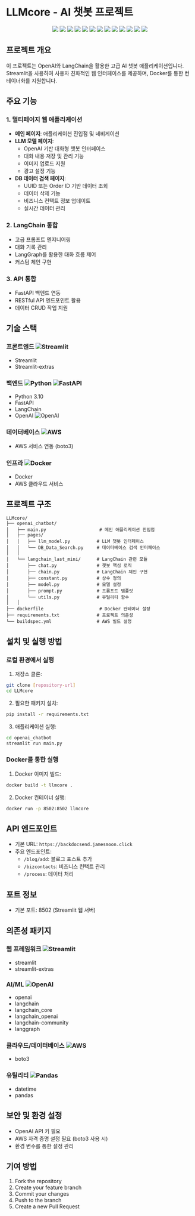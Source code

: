 # LLMcore - AI 챗봇 프로젝트

<div align="center">

<img src="https://img.shields.io/badge/Python-3776AB?style=for-the-badge&logo=python&logoColor=white">
<img src="https://img.shields.io/badge/Streamlit-FF4B4B?style=for-the-badge&logo=streamlit&logoColor=white">
<img src="https://img.shields.io/badge/FastAPI-009688?style=for-the-badge&logo=fastapi&logoColor=white">
<img src="https://img.shields.io/badge/OpenAI-412991?style=for-the-badge&logo=openai&logoColor=white">
<img src="https://img.shields.io/badge/Docker-2496ED?style=for-the-badge&logo=docker&logoColor=white">
<img src="https://img.shields.io/badge/AWS-232F3E?style=for-the-badge&logo=amazon-aws&logoColor=white">
<img src="https://img.shields.io/badge/Pandas-150458?style=for-the-badge&logo=pandas&logoColor=white">
<img src="https://img.shields.io/badge/LangChain-339933?style=for-the-badge&logo=Chain&logoColor=white">
<img src="https://img.shields.io/badge/NumPy-013243?style=for-the-badge&logo=NumPy&logoColor=white">
<img src="https://img.shields.io/badge/FAISS-00ADD8?style=for-the-badge&logo=Meta&logoColor=white">
<img src="https://img.shields.io/badge/PyTest-0A9EDC?style=for-the-badge&logo=PyTest&logoColor=white">
<img src="https://img.shields.io/badge/Git-F05032?style=for-the-badge&logo=Git&logoColor=white">
<img src="https://img.shields.io/badge/GitHub-181717?style=for-the-badge&logo=GitHub&logoColor=white">
</div>

## 프로젝트 개요
이 프로젝트는 OpenAI와 LangChain을 활용한 고급 AI 챗봇 애플리케이션입니다. Streamlit을 사용하여 사용자 친화적인 웹 인터페이스를 제공하며, Docker를 통한 컨테이너화를 지원합니다. 

## 주요 기능

### 1. 멀티페이지 웹 애플리케이션
- **메인 페이지**: 애플리케이션 진입점 및 네비게이션
- **LLM 모델 페이지**: 
  - OpenAI 기반 대화형 챗봇 인터페이스
  - 대화 내용 저장 및 관리 기능
  - 이미지 업로드 지원
  - 광고 설정 기능
- **DB 데이터 검색 페이지**:
  - UUID 또는 Order ID 기반 데이터 조회
  - 데이터 삭제 기능
  - 비즈니스 컨택트 정보 업데이트
  - 실시간 데이터 관리

### 2. LangChain 통합
- 고급 프롬프트 엔지니어링
- 대화 기록 관리
- LangGraph를 활용한 대화 흐름 제어
- 커스텀 체인 구현

### 3. API 통합
- FastAPI 백엔드 연동
- RESTful API 엔드포인트 활용
- 데이터 CRUD 작업 지원

## 기술 스택
### 프론트엔드 ![Streamlit](https://img.shields.io/badge/Streamlit-FF4B4B?style=flat-square&logo=streamlit&logoColor=white)
- Streamlit
- Streamlit-extras

### 백엔드 ![Python](https://img.shields.io/badge/Python-3776AB?style=flat-square&logo=python&logoColor=white) ![FastAPI](https://img.shields.io/badge/FastAPI-009688?style=flat-square&logo=fastapi&logoColor=white)
- Python 3.10
- FastAPI
- LangChain
- OpenAI ![OpenAI](https://img.shields.io/badge/OpenAI-412991?style=flat-square&logo=openai&logoColor=white)

### 데이터베이스 ![AWS](https://img.shields.io/badge/AWS-232F3E?style=flat-square&logo=amazon-aws&logoColor=white)
- AWS 서비스 연동 (boto3)

### 인프라 ![Docker](https://img.shields.io/badge/Docker-2496ED?style=flat-square&logo=docker&logoColor=white)
- Docker
- AWS 클라우드 서비스

## 프로젝트 구조
```
LLMcore/
├── openai_chatbot/
│   ├── main.py                    # 메인 애플리케이션 진입점
│   ├── pages/
│   │   ├── llm_model.py          # LLM 챗봇 인터페이스
│   │   └── DB_Data_Search.py     # 데이터베이스 검색 인터페이스
│   │
│   └── langchain_last_mini/      # LangChain 관련 모듈
│       ├── chat.py               # 챗봇 핵심 로직
│       ├── chain.py              # LangChain 체인 구현
│       ├── constant.py           # 상수 정의
│       ├── model.py              # 모델 설정
│       ├── prompt.py             # 프롬프트 템플릿
│       └── utils.py              # 유틸리티 함수
│   │
├── dockerfile                     # Docker 컨테이너 설정
├── requirements.txt              # 프로젝트 의존성
└── buildspec.yml                 # AWS 빌드 설정
```

## 설치 및 실행 방법

### 로컬 환경에서 실행
1. 저장소 클론:
```bash
git clone [repository-url]
cd LLMcore
```

2. 필요한 패키지 설치:
```bash
pip install -r requirements.txt
```

3. 애플리케이션 실행:
```bash
cd openai_chatbot
streamlit run main.py
```

### Docker를 통한 실행
1. Docker 이미지 빌드:
```bash
docker build -t llmcore .
```

2. Docker 컨테이너 실행:
```bash
docker run -p 8502:8502 llmcore
```

## API 엔드포인트
- 기본 URL: `https://backdocsend.jamesmoon.click`
- 주요 엔드포인트:
  - `/blog/add`: 블로그 포스트 추가
  - `/bizcontacts`: 비즈니스 컨택트 관리
  - `/process`: 데이터 처리

## 포트 정보
- 기본 포트: 8502 (Streamlit 웹 서버)

## 의존성 패키지
### 웹 프레임워크 ![Streamlit](https://img.shields.io/badge/Streamlit-FF4B4B?style=flat-square&logo=streamlit&logoColor=white)
- streamlit
- streamlit-extras

### AI/ML ![OpenAI](https://img.shields.io/badge/OpenAI-412991?style=flat-square&logo=openai&logoColor=white)
- openai
- langchain
- langchain_core
- langchain_openai
- langchain-community
- langgraph

### 클라우드/데이터베이스 ![AWS](https://img.shields.io/badge/AWS-232F3E?style=flat-square&logo=amazon-aws&logoColor=white)
- boto3

### 유틸리티 ![Pandas](https://img.shields.io/badge/Pandas-150458?style=flat-square&logo=pandas&logoColor=white)
- datetime
- pandas

## 보안 및 환경 설정
- OpenAI API 키 필요
- AWS 자격 증명 설정 필요 (boto3 사용 시)
- 환경 변수를 통한 설정 관리

## 기여 방법
1. Fork the repository
2. Create your feature branch
3. Commit your changes
4. Push to the branch
5. Create a new Pull Request